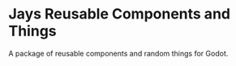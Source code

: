 # Jays Reusable Components and Things
A package of reusable components and random things for Godot.
